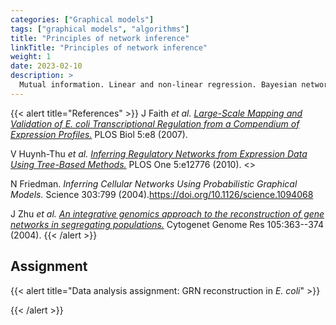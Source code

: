 ```yaml
---
categories: ["Graphical models"]
tags: ["graphical models", "algorithms"]
title: "Principles of network inference"
linkTitle: "Principles of network inference"
weight: 1
date: 2023-02-10
description: >
  Mutual information. Linear and non-linear regression. Bayesian networks.
---
```





{{< alert title="References" >}}
J Faith *et al.* [*Large-Scale Mapping and Validation of E. coli Transcriptional Regulation from a Compendium of Expression Profiles.*](https://doi.org/10.1371/journal.pbio.0050008) PLOS Biol 5:e8 (2007).

V Huynh-Thu *et al.* [*Inferring Regulatory Networks from Expression Data Using Tree-Based Methods.*](https://doi.org/10.1371/journal.pone.0012776) PLOS One 5:e12776 (2010). <>

N Friedman. *Inferring Cellular Networks Using Probabilistic Graphical Models.* Science 303:799 (2004).<https://doi.org/10.1126/science.1094068>

J Zhu *et al.* [*An integrative genomics approach to the reconstruction of gene networks in segregating populations.*](https://doi.org/10.1159/000078209) Cytogenet Genome Res 105:363--374 (2004).
{{< /alert >}}

 

## Assignment


{{< alert title="Data analysis assignment: GRN reconstruction in *E. coli*" >}}


{{< /alert >}}